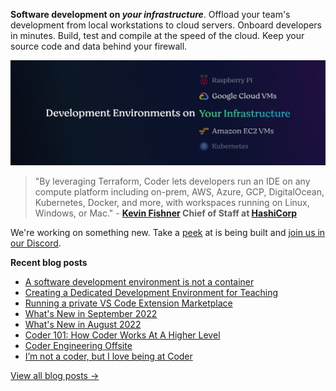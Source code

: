 **Software development on _your infrastructure_**. Offload your team's development from local workstations to cloud servers. Onboard developers in minutes. Build, test and compile at the speed of the cloud. Keep your source code and data behind your firewall.

![Develop environments on your infrastructure](https://github.com/coder/.github/blob/main/hero.jpeg?raw=true)


> "By leveraging Terraform, Coder lets developers run an IDE on any compute platform including on-prem, AWS, Azure, GCP, DigitalOcean, Kubernetes, Docker, and more, with workspaces running on Linux, Windows, or Mac." - **[Kevin Fishner](https://www.linkedin.com/in/kevinfishner) Chief of Staff at [HashiCorp](https://hashicorp.com/)**
 
 We're working on something new. Take a [peek](https://github.com/coder/coder) at is being built and [join us in our Discord](https://coder.com/chat?utm_source=github.com/coder/.github&utm_medium=github&utm_campaign=readme.md). 

**Recent blog posts**

- [A software development environment is not a container](https://coder.com/blog/not-a-container?utm_source=github.com/coder/.github&utm_medium=github&utm_campaign=readme.md)
- [Creating a Dedicated Development Environment for Teaching](https://coder.com/blog/dedicated-development-environment-for-teaching?utm_source=github.com/coder/.github&utm_medium=github&utm_campaign=readme.md)
- [Running a private VS Code Extension Marketplace](https://coder.com/blog/running-a-private-vs-code-extension-marketplace?utm_source=github.com/coder/.github&utm_medium=github&utm_campaign=readme.md)
- [What's New in September 2022](https://coder.com/blog/what-s-new-in-september-2022?utm_source=github.com/coder/.github&utm_medium=github&utm_campaign=readme.md)
- [What's New in August 2022](https://coder.com/blog/what-s-new-in-august-2022?utm_source=github.com/coder/.github&utm_medium=github&utm_campaign=readme.md)
- [Coder 101: How Coder Works At A Higher Level](https://coder.com/blog/coder-101-how-coder-works-at-a-higher-level?utm_source=github.com/coder/.github&utm_medium=github&utm_campaign=readme.md)
- [Coder Engineering Offsite](https://coder.com/blog/coder-engineering-offsite?utm_source=github.com/coder/.github&utm_medium=github&utm_campaign=readme.md)
- [I’m not a coder, but I love being at Coder](https://coder.com/blog/i-m-not-a-coder-but-i-love-being-at-coder?utm_source=github.com/coder/.github&utm_medium=github&utm_campaign=readme.md)

[View all blog posts →](https://coder.com/blog?utm_source=github.com/coder/.github&utm_medium=github&utm_campaign=readme.md)
